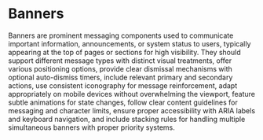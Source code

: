 # Banners

Banners are prominent messaging components used to communicate important information, announcements, or system status to users, typically appearing at the top of pages or sections for high visibility. They should support different message types with distinct visual treatments, offer various positioning options, provide clear dismissal mechanisms with optional auto-dismiss timers, include relevant primary and secondary actions, use consistent iconography for message reinforcement, adapt appropriately on mobile devices without overwhelming the viewport, feature subtle animations for state changes, follow clear content guidelines for messaging and character limits, ensure proper accessibility with ARIA labels and keyboard navigation, and include stacking rules for handling multiple simultaneous banners with proper priority systems.